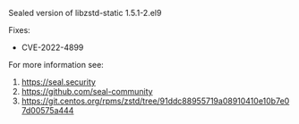 Sealed version of libzstd-static 1.5.1-2.el9

Fixes:
- CVE-2022-4899

For more information see:
  1. https://seal.security
  2. https://github.com/seal-community
  3. https://git.centos.org/rpms/zstd/tree/91ddc88955719a08910410e10b7e07d00575a444
